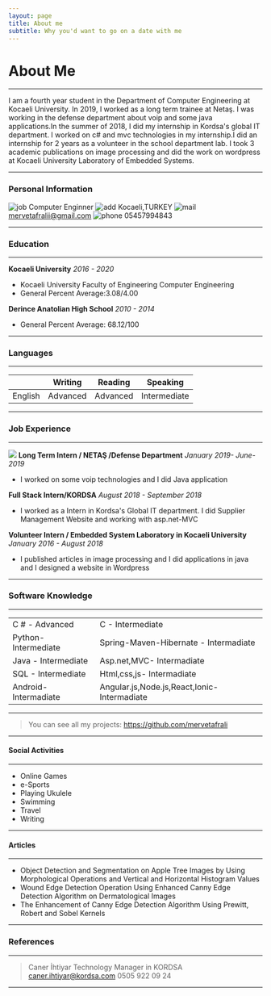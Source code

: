 ```yaml
---
layout: page
title: About me
subtitle: Why you'd want to go on a date with me
---
```


#  About Me

------------

I am a fourth year student in the Department of Computer Engineering at Kocaeli University.
In 2019, I worked as a long term trainee at Netaş. I was working in the defense department
about voip and some java applications.In the summer of 2018, I did my internship in
Kordsa's global IT department. I worked on c# and mvc technologies in my internship.I did
an internship for 2 years as a volunteer in the school department lab. I took 3 academic
publications on image processing and did the work on wordpress at Kocaeli University
Laboratory of Embedded Systems.


------------

###  Personal Information

![job](sdfsdf "job") Computer Enginner
![add](sdfsdf "add") Kocaeli,TURKEY
![mail](sdfsdf "mail") mervetafralii@gmail.com
![phone](sdfsdf "phone") 05457994843


------------

###  Education


------------

**Kocaeli University**
*2016 - 2020*
- Kocaeli University Faculty of Engineering Computer Engineering
- General Percent Average:3.08/4.00

**Derince Anatolian High School**
*2010 - 2014*
- General Percent Average: 68.12/100


------------


### Languages

------------


|   |  Writing  | Reading   | Speaking  |
| ----- | ------------ | ------------ | ------------ |
| English  | Advanced  | Advanced  | Intermediate  |



-----------

### Job Experience  

------------


![](work)
 **Long Term Intern / NETAŞ /Defense Department**
*January 2019- June-2019*
- I worked on some voip technologies and I did Java application

**Full Stack Intern/KORDSA**
*August 2018 - September 2018*
- I worked as a Intern in Kordsa's Global IT department. I did Supplier Management Website and working with asp.net-MVC

**Volunteer Intern / Embedded System Laboratory in Kocaeli University**
*January 2016 - August 2018*
- I published articles in image processing and I did applications in java and I designed a website in Wordpress


------------

###  Software Knowledge

------------

|   |   |
| ------------ | ------------ |
|  C # - Advanced | C - Intermediate  |
| Python- Intermediate  |  Spring-Maven-Hibernate - Intermadiate |
|  Java - Intermediate | Asp.net,MVC- Intermadiate  |
| SQL - Intermediate  | Html,css,js- Intermadiate  |
| Android- Intermadiate  | Angular.js,Node.js,React,Ionic-Intermadiate  |



------------

> You can see all my
projects: https://github.com/mervetafrali


------------

####  Social Activities 

------------

- Online Games
- e-Sports
- Playing Ukulele 
- Swimming
- Travel
- Writing



------------

####  Articles

------------
- Object Detection and Segmentation on Apple Tree Images by Using
Morphological Operations and Vertical and Horizontal Histogram Values
-  Wound Edge Detection Operation Using Enhanced Canny Edge Detection
Algorithm on Dermatological Images
-  The Enhancement of Canny Edge Detection Algorithm Using Prewitt, Robert
and Sobel Kernels



------------

###  References

------------

> Caner İhtiyar
Technology Manager in KORDSA
caner.ihtiyar@kordsa.com
0505 922 09 24

------------


